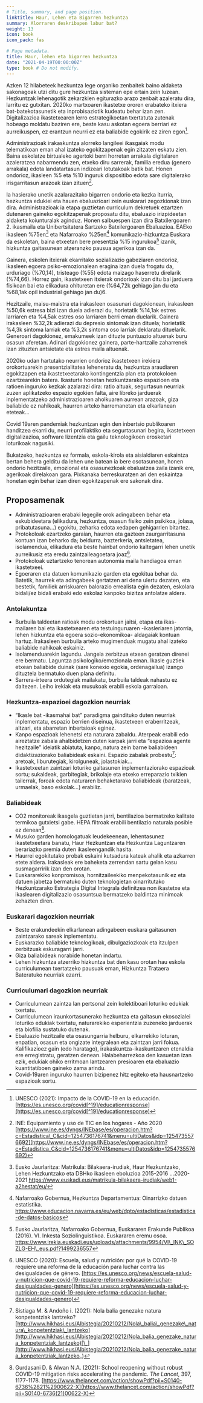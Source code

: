 ```yaml
---
# Title, summary, and page position.
linktitle: Haur, Lehen eta Bigarren hezkuntza
summary: Alorraren deskribapen labur bat?
weight: 13
icon: book
icon_pack: fas

# Page metadata.
title: Haur, lehen eta bigarren hezkuntza
date: "2021-04-19T00:00:00Z"
type: book # Do not modify.
---
```



Azken 12 hilabeteek hezkuntza lege organiko zenbaitek baino aldaketa sakonagoak utzi ditu gure hezkuntza sisteman epe ertain zein luzean. Hezkuntzak lehenagotik zekarzkien egiturazko arazo zenbait azaleratu dira, larritu ez gutxitan. 2020ko martxoaren ikastetxe ororen erabateko itxiera bat-batekotasunetik eta inprobisaziotik kudeatu behar izan zen. Digitalizazioa ikastetxearen lerro estrategikoetan txertatuta zutenak hobeago moldatu baziren ere, beste kasu askotan egoera berriari ez aurreikuspen, ez erantzun neurri ez eta baliabide egokirik ez ziren egon[^1].

Administrazioak irakaskuntza alorreko langileei ikasgaiak modu telematikoan eman ahal izateko egokitzapenak egin zitzaten eskatu zien. Baina eskolatze birtualeko agertoki berri horretan arrakala digitalaren azaleratzea nabarmendu zen, etxeko diru sarrerak, familia eredua (genero arrakala) edota landatartasun indizeari lotutakoak batik bat. Honen ondorioz, ikasleen %5 eta %10 inguruk dispositibo edota sare digitalerako irisgarritasun arazoak izan zituen[^2]. 

Ia hasierako unetik azalarazitako bigarren ondorio eta kezka iturria, hezkuntza edukiei eta hauen ebaluazioari zein euskarari zegozkionak izan dira. Administrazioak ia etapa guztietan curriculum dekretuek ezartzen dutenaren gaineko egokitzapenak proposatu ditu, ebaluazio irizpideetan aldaketa koiunturalak aginduz. Honen salbuespen izan dira Batxilergoaren 2. ikasmaila eta Unibertsitatera Sartzeko Batxilergoaren Ebaluazioa. EAEko ikasleen %75en[^3] eta Nafarroako %25en[^4] komunikazio-hizkuntza Euskara da eskoletan, baina etxeetan bere presentzia %15 ingurukoa[^5] izanik, hizkuntza gaitasunean atzeranzko pausua agerikoa izan da.

Gainera, eskolen itxierak ekarritako sozializazio gabeziaren ondorioz, ikasleen egoera psiko-emozionalean eragina izan duela frogatu da, urduriago (%70,14), tristeago (%55) edota maizago haserretu direlarik (%74,66). Horrez gain, ikastetxeen itxierak ondorioak izan ditu bai jarduera fisikoan bai eta elikadura ohituretan ere (%64,72k gehiago jan du eta %68,1ak opil industrial gehiago jan du)6.

Hezitzaile, maisu-maistra eta irakasleen osasunari dagokionean, irakasleen %50,6k estresa bizi izan duela adierazi du, horietatik %14,1ak estres larriaren eta %4,5ak estres oso larriaren berri eman duelarik. Gainera irakasleen %32,2k adierazi du depresio sintomak izan dituela; horietatik %4,3k sintoma larriak eta %3,2k sintoma oso larriak deklaratu dituelarik. Generoari dagokionez, emakumeek izan dituzte puntuazio altuenak buru osasun aferetan. Adinari dagokionez gainera, parte-hartzaile zaharrenek izan zituzten antsietate eta estres maila altuenak. 

2020ko udan hartutako neurrien ondorioz ikastetxeen irekiera orokortuarekin presentzialitatea leheneratu da, hezkuntza araudiaren egokitzapen eta ikastetxeetarako kontingentzia plan eta protokoloen ezartzearekin batera. Ikasturte honetan hezkuntzarako espazioen eta ratioen inguruko kezkak azalarazi dira: ratio altuak, segurtasun neurriak zuzen aplikatzeko espazio egokien falta, aire libreko jarduerak inplementatzeko administrazioaren aholkuaren aurrean arazoak, giza baliabide ez nahikoak, haurren arteko harremanetan eta elkarlanean eteteak...

Covid 19aren pandemiak hezkuntzan egin den inbertsio publikoaren handitzea ekarri du, neurri profilaktiko eta segurtasunari begira, ikastetxeen digitalizazioa, software lizentzia eta gailu teknologikoen erosketari loturikoak nagusiki.

Bukatzeko, hezkuntza ez formala, eskola-kirola eta aisialdiaren eskaintza bertan behera gelditu da lehen une batean ia bere osotasunean, honen ondorio hezitzaile, emozional eta osasunezkoak ebaluatzea zaila izanik ere, agerikoak direlakoan gara. Pixkanaka berreskuratzen ari den eskaintza honetan egin behar izan diren egokitzapenak ere sakonak dira.

## Proposamenak

- Administrazioaren erabaki legegile orok adingabeen behar eta eskubideetara (elikadura, hezkuntza, osasun fisiko zein psikikoa, jolasa, pribatutasuna...) egokitu, zeharka edota xedapen gehigarrien bitartez.
- Protokoloak ezartzeko garaian, haurren eta gazteen zaurgarritasuna kontuan izan beharko da; beldurra, bazterkeria, antsietatea, isolamendua, elikadura eta beste hainbat ondorio kaltegarri lehen unetik aurreikusiz eta eredu zaintzaileagoetara joaz[^7]. 
- Protokoloak uztartzeko tenorean autonomia maila handiagoa eman ikastetxeei.
- Egoeraren eta datuen komunikazio garden eta egokitua behar da. Batetik, haurrek eta adingabeek gertatzen ari dena ulertu dezaten, eta bestetik, familiek arriskuaren balorazio errealista egin dezaten, eskolara bidali/ez bidali erabaki edo eskolaz kanpoko bizitza antolatze aldera.

### Antolakuntza

- Burbuila taldeetan ratioak modu orokortuan jaitsi, etapa eta ikas-mailaren bai eta ikastetxearen eta testuinguruaren -ikasleriaren jatorria, lehen hizkuntza eta egoera sozio-ekonomikoa- aldagaiak kontuan hartuz. Irakasleen burbuila arteko mugimenduak mugatu ahal izateko baliabide nahikoak eskainiz.
- Isolamenduarekin lagundu. Jangela zerbitzua etxean geratzen direnei ere bermatu. Laguntza psikologiko/emozionala eman. Ikasle guztiek etxean baliabide duinak (sare konexio egokia, ordenagailua) izango dituztela bermatuko duen plana definitu.
- Sarrera-irteera ordutegiak mailakatu, burbuila taldeak nahastu ez daitezen. Leiho irekiak eta musukoak erabili eskola garraioan. 

### Hezkuntza-espazioei dagozkion neurriak
- “Ikasle bat -ikasmahai bat” paradigma gaindituko duten neurriak inplementatu, espazio berrien diseinua, ikastetxeen eraberritzeak, altzari, eta abarretan inbertsioak eginez.
- Kanpo espazioak lehenetsi eta naturara zabaldu. Aterpeak erabili edo aireztatze zabala ahalbidetzen duten karpak jarri eta “espazioa agente hezitzaile” ideiatik abiatuta, kanpo, natura zein barne baliabideen didaktizaziorako baliabideak eskaini. Espazio zabalak probestu[^8]: aretoak, liburutegiak, kirolguneak, jolastokiak...
- Ikastetxeetan zaintzari loturiko gaitasunen inplementaziorako espazioak sortu; sukaldeak, garbitegiak, brikolaje eta etxeko erreparazio txikien tailerrak, foroak edota naturaren behaketarako baliabideak (baratzeak, urmaelak, baso eskolak...) erabiliz.

### Baliabideak
- CO2 monitoreak ikasgela guztietan jarri, bentilazioa bermatzeko kalitate termikoa gutxietsi gabe. HEPA filtroak erabili bentilazio naturala posible ez denean[^9].
- Musuko garden homologatuak leudekeenean, lehentasunez ikastetxeetara banatu, Haur Hezkuntzan eta Hezkuntza Laguntzaren berariazko premia duten ikasleengandik hasita.
- Haurrei egokitutako probak eskaini kutsadura kateak ahalik eta azkarren etete aldera. Irakasleak ere baheketa zerrendan sartu gelan kasu susmagarririk izan den orotan.
- Euskararekiko konpromisoa, hornitzaileekiko menpekotasunik ez eta datuen jabetza bermatuko duten teknologietan oinarritutako Hezkuntzarako Estrategia Digital Integrala definitzea non ikastetxe eta ikaslearen digitalizazio osasuntsua bermatzeko baldintza minimoak zehazten diren.

### Euskarari dagozkion neurriak
- Beste erakundeekin elkarlanean adingabeen euskara gaitasunen zaintzarako sareak inplementatu.
- Euskarazko baliabide teknologikoak, dibulgaziozkoak eta itzulpen zerbitzuak eskuragarri jarri.
- Giza baliabideak norabide honetan indartu.
- Lehen hizkuntza atzerriko hizkuntza bat den kasu orotan hau eskola curriculumean txertatzeko pausuak eman, Hizkuntza Trataera Bateratuko neurriak ezarri.

### Curriculumari dagozkion neurriak
- Curriculumean zaintza lan pertsonal zein kolektiboari loturiko edukiak txertatu.
- Curriculumean iraunkortasunerako hezkuntza eta gaitasun ekosozialei loturiko edukiak txertatu, naturarekiko esperientzia zuzeneko jarduerak eta biofilia sustatuko dutenak.
- Ebaluazio hezitzaile eta osasungarria helburu, elkarrekiko loturan, enpatian, osasun eta ongizate integralean eta zaintzan jarri fokua. Kalifikazioez gain (edo haratago), irakaskuntza-ikaskuntzaren etenaldia ere erregistratu, geratzen denean. Halabeharrezkoa den kasuetan izan ezik, edukiak ohiko erritmoan lantzearen presioaren eta ebaluazio kuantitatiboen gaineko zama arindu.
- Covid-19aren inguruko haurren bizipenez hitz egiteko eta hausnartzeko espazioak sortu.


[^1]: UNESCO (2021): Impacto de la COVID-19 en la educación. [https://es.unesco.org/covid[^19]/educationresponse](https://es.unesco.org/covid[^19]/educationresponse)

[^2]: INE: Equipamiento y uso de TIC en los hogares - Año 2020 [https://www.ine.es/dyngs/INEbase/es/operacion.htm?c=Estadistica\_C&cid=1254736176741&menu=ultiDatos&idp=1254735576692](https://www.ine.es/dyngs/INEbase/es/operacion.htm?c=Estadistica_C&cid=1254736176741&menu=ultiDatos&idp=1254735576692)

[^3]: Eusko Jaurlaritza: Matrikula: Bilakaera-irudiak, Haur Hezkuntzako, Lehen Hezkuntzako eta DBHko ikasleen eboluzioa 2015-2016 ...2020-2021 https://www.euskadi.eus/matrikula-bilakaera-irudiak/web1-a2hestat/eu/

[^4]: Nafarroako Gobernua, Hezkuntza Departamentua: Oinarrizko datuen estatistika. https://www.educacion.navarra.es/eu/web/dpto/estadisticas/estadistica-de-datos-basicos

[^5]: Eusko Jaurlaritza, Nafarroako Gobernua, Euskararen Erakunde Publikoa (2016). VI. Inkesta Soziolinguistikoa. Euskararen eremu osoa. https://www.irekia.euskadi.eus/uploads/attachments/9954/VI\_INK\_SOZLG-EH\_eus.pdf?1499236557

[^6]: Berasategi Sancho, N., Idoyaga Mondragón, N., Dosil Santamaria, M., Eiguren Munitis, A., Pikaza, M. & Ozamiz Etxebarria, N. (2020). Umeen ahotsak konfinamendu garaian. KideOn. EHU. [http://www.hikhasi.eus/Albistegia/20200928/Umeen\_ahotsak\_konfinamendu\_garaian\_](http://www.hikhasi.eus/Albistegia/20200928/Umeen_ahotsak_konfinamendu_garaian_)

[^7]: UNESCO (2020): Escuela, salud y nutrición: por qué la COVID-19 requiere una reforma de la educación para luchar contra las desigualdades de género. [https://es.unesco.org/news/escuela-salud-y-nutricion-que-covid-19-requiere-reforma-educacion-luchar-desigualdades-genero](https://es.unesco.org/news/escuela-salud-y-nutricion-que-covid-19-requiere-reforma-educacion-luchar-desigualdades-genero)

[^8]: Sistiaga M. & Andoño i. (2021): Nola balia genezake natura konpetentziak lantzeko? [http://www.hikhasi.eus/Albistegia/20210212/Nola\_balia\_genezake\_natura\_konpetentziak\_lantzeko](http://www.hikhasi.eus/Albistegia/20210212/Nola_balia_genezake_natura_konpetentziak_lantzeko)[\_](http://www.hikhasi.eus/Albistegia/20210212/Nola_balia_genezake_natura_konpetentziak_lantzeko_)

[^9]: Gurdasani D. & Alwan N.A. (2021): School reopening without robust COVID-19 mitigation risks accelerating the pandemic. _The Lancet_, 397, 1177-1178. [https://www.thelancet.com/action/showPdf?pii=S0140-6736%2821%2900622-X](https://www.thelancet.com/action/showPdf?pii=S0140-6736(21)00622-X)